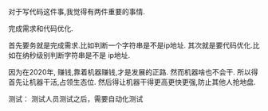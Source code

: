 对于写代码这件事,我觉得有两件重要的事情.

完成需求和代码优化.

首先要务就是完成需求.比如判断一个字符串是不是ip地址.
其次就是要代码优化.比如在纳秒级别判断字符串是不是
ip地址.

因为在2020年, 赚钱,靠着机器赚钱,才是发展的正路.
然而机器啥也不会干.
所以得首先让机器干活,占领生态位.
然后得让机器干得更高更快更强,防止其他人抢地盘.

测试： 测试人员测试之后，需要自动化测试